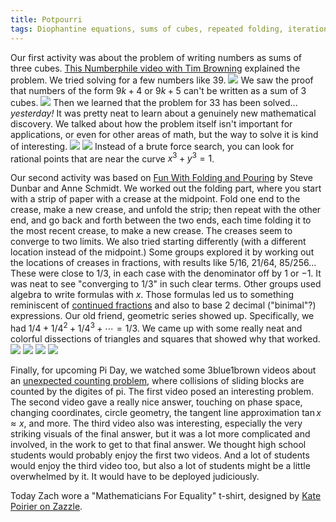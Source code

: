 ```yaml
---
title: Potpourri
tags: Diophantine equations, sums of cubes, repeated folding, iteration, binary, decimal, pi, digits of pi, counting collisions
---
```


Our first activity was about the problem of writing numbers as sums of three cubes.
<a href="https://www.youtube.com/watch?v=wymmCdLdPvM">This Numberphile video with Tim Browning</a>
explained the problem.
We tried solving for a few numbers like 39.
<img src="/assets/bmtc-photos/IMG_1708.JPG" />
We saw the proof that numbers of the form $9k+4$ or $9k+5$ can't be written as a sum of 3 cubes.
<img src="/assets/bmtc-photos/IMG_1705.JPG" />
Then we learned that the problem for 33 has been solved... <i>yesterday!</i>
It was pretty neat to learn about a genuinely new mathematical discovery.
We talked about how the problem itself isn't important for applications, or even for other areas of math,
but the way to solve it is kind of interesting.
<img src="/assets/bmtc-photos/IMG_1706.JPG" />
<img src="/assets/bmtc-photos/IMG_1707.JPG" />
Instead of a brute force search, you can look for rational points that are near the curve $x^3+y^3=1$.


Our second activity was based on
<a href="https://www.mathteacherscircle.org/assets/session-materials/DunbarSchmidtFoldingPouringAnswersNotes.pdf">Fun With Folding and Pouring</a>
by Steve Dunbar and Anne Schmidt.
We worked out the folding part, where you start with a strip of paper with a crease at the midpoint.
Fold one end to the crease, make a new crease, and unfold the strip; then repeat with the other end,
and go back and forth between the two ends, each time folding it to the most recent crease,
to make a new crease.
The creases seem to converge to two limits.
We also tried starting differently (with a different location instead of the midpoint.)
Some groups explored it by working out the locations of creases in fractions,
with results like $5/16$, $21/64$, $85/256$...
These were close to $1/3$, in each case with the denominator off by $1$ or $-1$.
It was neat to see "converging to $1/3$" in such clear terms.
Other groups used algebra to write formulas with $x$.
Those formulas led us to something reminiscent of
<a href="http://boisemathcircles.org/bmtc-sessions/rationals-and-irrationals">continued fractions</a>
and also to base 2 decimal ("binimal"?) expressions.
Our old friend, geometric series showed up.
Specifically, we had $1/4 + 1/4^2 + 1/4^3 + \dotsb = 1/3$.
We came up with some really neat and colorful dissections of triangles and squares
that showed why that worked.
<img src="/assets/bmtc-photos/IMG_0757.JPG" />
<img src="/assets/bmtc-photos/IMG_0755.JPG" />
<img src="/assets/bmtc-photos/IMG_0754.JPG" />
<img src="/assets/bmtc-photos/IMG_1709.JPG" />



Finally, for upcoming Pi Day, we watched some 3blue1brown videos about an
<a href="https://www.youtube.com/watch?v=HEfHFsfGXjs">unexpected counting problem</a>,
where collisions of sliding blocks are counted by the digites of pi.
The first video posed an interesting problem.
The second video gave a really nice answer, touching on phase space, changing coordinates,
circle geometry, the tangent line approximation $\tan x \approx x$, and more.
The third video also was interesting, especially the very striking visuals of the final answer,
but it was a lot more complicated and involved, in the work to get to that final answer.
We thought high school students would probably enjoy the first two videos.
And a lot of students would enjoy the third video too, but also a lot of students might be
a little overwhelmed by it.
It would have to be deployed judiciously.



Today Zach wore a "Mathematicians For Equality" t-shirt,
designed by <a href="https://www.zazzle.com/mathforequality">Kate Poirier on Zazzle</a>.


